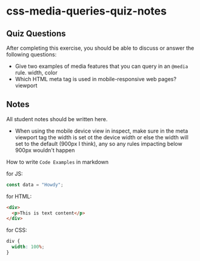 # css-media-queries-quiz-notes

## Quiz Questions

After completing this exercise, you should be able to discuss or answer the following questions:

- Give two examples of media features that you can query in an `@media` rule.
width, color
- Which HTML meta tag is used in mobile-responsive web pages?
viewport

## Notes

All student notes should be written here.

- When using the mobile device view in inspect, make sure in the meta viewport tag the width is set ot the device width or else the width will set to the default (900px I think), any so any rules impacting below 900px wouldn't happen

How to write `Code Examples` in markdown

for JS:

```javascript
const data = "Howdy";
```

for HTML:

```html
<div>
  <p>This is text content</p>
</div>
```

for CSS:

```css
div {
  width: 100%;
}
```
